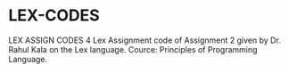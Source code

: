 # LEX-CODES
LEX ASSIGN CODES 4
Lex Assignment code of Assignment 2 given by Dr. Rahul Kala on the Lex language.
Cource: Principles of Programming Language.
